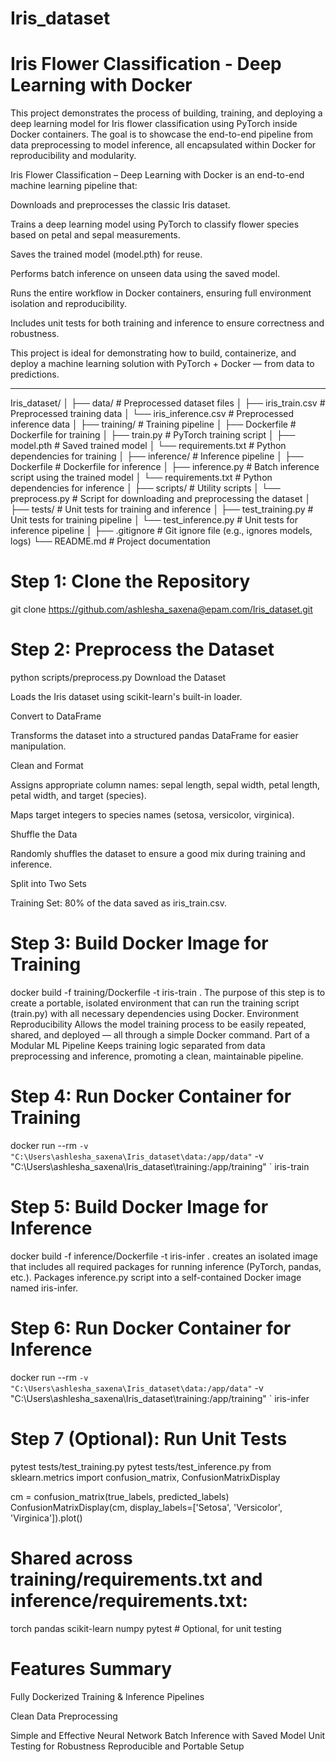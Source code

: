 # Iris_dataset
#  Iris Flower Classification - Deep Learning with Docker

This project demonstrates the process of building, training, and deploying a deep learning model for Iris flower classification using PyTorch inside Docker containers. The goal is to showcase the end-to-end pipeline from data preprocessing to model inference, all encapsulated within Docker for reproducibility and modularity.

Iris Flower Classification – Deep Learning with Docker is an end-to-end machine learning pipeline that:

Downloads and preprocesses the classic Iris dataset.

Trains a deep learning model using PyTorch to classify flower species based on petal and sepal measurements.

Saves the trained model (model.pth) for reuse.

Performs batch inference on unseen data using the saved model.

Runs the entire workflow in Docker containers, ensuring full environment isolation and reproducibility.

Includes unit tests for both training and inference to ensure correctness and robustness.

This project is ideal for demonstrating how to build, containerize, and deploy a machine learning solution with PyTorch + Docker — from data to predictions.

---

Iris_dataset/
│
├── data/                            # Preprocessed dataset files
│   ├── iris_train.csv              # Preprocessed training data
│   └── iris_inference.csv          # Preprocessed inference data
│
├── training/                        # Training pipeline
│   ├── Dockerfile                  # Dockerfile for training
│   ├── train.py                    # PyTorch training script
│   ├── model.pth                   # Saved trained model
│   └── requirements.txt           # Python dependencies for training
│
├── inference/                       # Inference pipeline
│   ├── Dockerfile                  # Dockerfile for inference
│   ├── inference.py                # Batch inference script using the trained model
│   └── requirements.txt           # Python dependencies for inference
│
├── scripts/                         # Utility scripts
│   └── preprocess.py              # Script for downloading and preprocessing the dataset
│
├── tests/                           # Unit tests for training and inference
│   ├── test_training.py           # Unit tests for training pipeline
│   └── test_inference.py          # Unit tests for inference pipeline
│
├── .gitignore                       # Git ignore file (e.g., ignores models, logs)
└── README.md                        # Project documentation

# Step 1: Clone the Repository
git clone https://github.com/ashlesha_saxena@epam.com/Iris_dataset.git

# Step 2: Preprocess the Dataset
python scripts/preprocess.py
Download the Dataset

Loads the Iris dataset using scikit-learn's built-in loader.

Convert to DataFrame

Transforms the dataset into a structured pandas DataFrame for easier manipulation.

Clean and Format

Assigns appropriate column names: sepal length, sepal width, petal length, petal width, and target (species).

Maps target integers to species names (setosa, versicolor, virginica).

Shuffle the Data

Randomly shuffles the dataset to ensure a good mix during training and inference.

Split into Two Sets

Training Set: 80% of the data saved as iris_train.csv.

# Step 3: Build Docker Image for Training
docker build -f training/Dockerfile -t iris-train .
The purpose of this step is to create a portable, isolated environment that can run the training script (train.py) with all necessary dependencies using Docker.
Environment Reproducibility
Allows the model training process to be easily repeated, shared, and deployed — all through a simple Docker command.
Part of a Modular ML Pipeline
Keeps training logic separated from data preprocessing and inference, promoting a clean, maintainable pipeline.

# Step 4: Run Docker Container for Training
docker run --rm `
  -v "C:\Users\ashlesha_saxena\Iris_dataset\data:/app/data" `
  -v "C:\Users\ashlesha_saxena\Iris_dataset\training:/app/training" `
  iris-train

# Step 5: Build Docker Image for Inference
docker build -f inference/Dockerfile -t iris-infer .
creates an isolated image that includes all required packages for running inference (PyTorch, pandas, etc.).
Packages  inference.py script into a self-contained Docker image named iris-infer.


# Step 6: Run Docker Container for Inference
docker run --rm `
  -v "C:\Users\ashlesha_saxena\Iris_dataset\data:/app/data" `
  -v "C:\Users\ashlesha_saxena\Iris_dataset\training:/app/training" `
  iris-infer

# Step 7 (Optional): Run Unit Tests
pytest tests/test_training.py
pytest tests/test_inference.py
from sklearn.metrics import confusion_matrix, ConfusionMatrixDisplay

cm = confusion_matrix(true_labels, predicted_labels)
ConfusionMatrixDisplay(cm, display_labels=['Setosa', 'Versicolor', 'Virginica']).plot()
# Shared across training/requirements.txt and inference/requirements.txt:
torch
pandas
scikit-learn
numpy
pytest   # Optional, for unit testing
# Features Summary
 Fully Dockerized Training & Inference Pipelines

 Clean Data Preprocessing

 Simple and Effective Neural Network
 Batch Inference with Saved Model
 Unit Testing for Robustness
 Reproducible and Portable Setup


